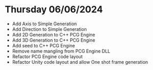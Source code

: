# Thursday 06/06/2024

- Add Axis to Simple Generation
- Add Direction to Simple Generation
- Add 2D Generation to C++ PCG Engine
- Add 3D Generation to C++ PCG Engine
- Add seed to C++ PCG Engine
- Remove name mangling from PCG Engine DLL
- Refactor PCG Engine code layout
- Refactor Unity code layout and allow One shot frame generation
